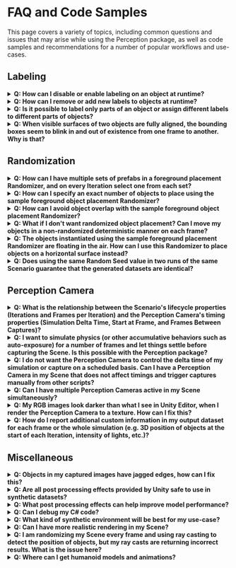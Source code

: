 # FAQ and Code Samples

This page covers a variety of topics, including common questions and issues that may arise while using the Perception package, as well as code samples and recommendations for a number of popular workflows and use-cases.

## <a name="labeling">Labeling</a> 


<details>
  <summary><strong>Q: How can I disable or enable labeling on an object at runtime?</strong></summary>
<br>
  
 You can turn labeling on and off on a GameObject by switching the enabled state of its `Labeling` component. For example:

  ```C#
  gameObject.GetComponent<Labeling>().enabled = false;  
  ```
 
---


</details>

<details>
  <summary><strong>Q: How can I remove or add new labels to objects at runtime?</strong></summary><br>

This can be achieved through modifying the `labels` list of the `Labeling` component. The key is to call `RefreshLabeling()` on the component after making any changes to the labels. Example:

```C#
var labeling = gameObject.GetComponent<Labeling>();
labeling.labels.Clear();
labeling.labels.Add("new-label");
labeling.RefreshLabeling();
```
Keep in mind that any new label added with this method should already be present in the Label Config attached to the Labeler that is supposed to label this object.

---
</details>

<details>
  <summary><strong>Q: Is it possible to label only parts of an object or assign different labels to different parts of objects?</strong></summary><br>

  Labeling works on the GameObject level, so to achieve the scenarios described here, you will need to break down your main object into multiple GameObjects parented to the same root object, and add `Labeling` components to each of the inner objects, as shown below.

<p align="center">
<img src="../images/inner_objects.png" width="800"/>
</p>
  
  Alternatively, in cases where parts of the surface of the object need to be labeled (e.g. decals on objects), you can add labeled invisible surfaces on top of these sections. These invisible surfaces need to have a fully transparent material. To create an invisible material:

  * Create a new material (***Assets -> Create -> Material***) and name it `TransparentMaterial`
  * Set the **Surface Type** for the material to **Transparent**, and set the alpha channel of the **Base Map** color to 0.
    * For HDRP: In addition to the above, disable **Preserve specular lighting** 
   
  An example labeled output for an object with separate labels on inner objects and decals is shown below:

<p align="center">
<img src="../images/inner_labels.gif" width="600"/>
</p> 

---
</details>

<details>
  <summary><strong>Q: When visible surfaces of two objects are fully aligned, the bounding boxes seem to blink in and out of existence from one frame to another. Why is that?</strong></summary><br>

This is due to a common graphics problem called *z-fighting*. This occurs when the shader can't decide which of the two surfaces to draw on top of the other, since they both have the exact same distance from the camera. To fix this, simply move one of the objects slightly so that the two problematic surfaces do not fully align.

---
</details>

## <a name="randomization">Randomization</a>

<details>
  <summary><strong>Q: How can I have multiple sets of prefabs in a foreground placement Randomizer, and on every Iteration select one from each set?</strong>
  </summary><br>

  This question is an example of more complex functionality that can be achieved by applying slight modifications to the provided sample Randomizers, or by creating completely custom ones by extending the `Randomizer` class. 

  Here, we have a variety of options toward achieving the described outcome. One simple method could be to add several more `GameObjectParameter` fields inside of the provided sample `ForegroundObjectPlacementRandomizer`. Each of these Parameters could hold one of our object lists. Then, on each iteration, we would fetch one prefab from each of the lists using the `Sample()` function of each Parameter. 
  
  The above solution can work but it is not modular enough, with the lists of prefabs not being reusable in other Randomizers.

  A better approach can be to define each prefab list separately as a scriptable object asset, and then just reference those scriptable objects inside of our foreground Randomizer. To do this, we first define a `PrefabCluster` class to hold a list of prefabs.

  ```C#
  using UnityEngine;
  using UnityEngine.Perception.Randomization.Parameters;

  [CreateAssetMenu(fileName="NewPrefabCluster", menuName="Test/PrefabCluster")]
  public class PrefabCluster : ScriptableObject
  {
      public GameObjectParameter clusterPrefabs;
  }
  ```

  We can now create a cluster asset using the ***Assets -> Create -> Test -> PrefabCluster*** menu option and populate its list of prefabs. Each cluster contains one `GameObjectParameter`, which will hold the list of prefabs and provide us with a `Sample()` function.

  To be able to edit these clusters with the same editor UI available for Randomizers, you will also need to add an empty custom editor for the `PrefabCluster` class that extends our bespoke `ParameterUIElementsEditor` class:

  ```C#
  using UnityEditor;
  using UnityEditor.Perception.Randomization;

  [CustomEditor(typeof(PrefabCluster))]
  public class PrefabClusterEditor : ParameterUIElementsEditor { }
  ```

  Note that any editor scripts must be placed inside a folder named "Editor" within your project. "Editor" is a special folder name in Unity that prevents editor code from compiling into a player during the build process. For example, the file path for the `PrefabClusterEditor` script above could be `.../Assets/Scripts/Editor/PrefabClusterEditor`.

  The ***Inspector*** view of a prefab cluster asset looks like below:

  <p align="center">
<img src="../images/prefab_cluster.png" width="400"/>
</p>  

  Now all that is left is to use our prefab clusters inside a Randomizer. Here is some sample code:

  ```C#
  using System;
using UnityEngine;

[Serializable]
[UnityEngine.Perception.Randomization.Randomizers.AddRandomizerMenu("My Randomizers/Cluster Randomizer")]
public class ClusterRandomizer : UnityEngine.Perception.Randomization.Randomizers.Randomizer
{
    public PrefabCluster[] clusters;
    protected override void OnIterationStart()
    {
        //select a random prefab from each cluster
        foreach (var cluster in clusters)
        {
            var prefab = cluster.clusterPrefabs.Sample();
            //do things with this prefab, e.g. create instances of it, etc. 
        }
    }
}
  ```
This Randomizer takes a list of `PrefabCluster` assets, then, on each Iteration, it goes through all the provided clusters and samples one prefab from each. The ***Inspector*** view for this Randomizer looks like this:

<p align="center">
<img src="../images/cluster_randomizer.png" width="400"/>
</p>  

---
</details>

<details>
  <summary><strong>Q: How can I specify an exact number of objects to place using the sample foreground object placement Randomizer?</strong> </summary><br>

The provided `ForegroundObjectPlacementRandomizer` uses Poisson Disk sampling to find randomly positioned points in the space denoted by the provided `Width` and `Height` values. The lower bound on the distance between the sampled points will be `Separation Distance`. The number of sampled points will be the maximum number of points in the given area that match these criteria.

Thus, to limit the number of spawned objects, you can simply introduce a hard limit in the `for` loop that iterates over the Poisson Disk samples, to break out of the loop if the limit is reached. Additionally, we will need to shuffle the list of points retrieved from the Poisson Disk sampling in order to remove any selection bias when building our subset of points. This is because Poisson Disk points are sampled in sequence and relative to the points already sampled, therefore, the initial points in the list are likely to be closer to each other. We will use a `FloatParameter` to perform this shuffle, so that we can guarantee that our simulation is deterministic and reproducible.

```C#
FloatParameter m_IndexShuffleParameter = new FloatParameter { value = new UniformSampler(0, 1) };

protected override void OnIterationStart()
{
    var seed = SamplerState.NextRandomState();
    var placementSamples = PoissonDiskSampling.GenerateSamples(
        placementArea.x, placementArea.y, separationDistance, seed);
    var offset = new Vector3(placementArea.x, placementArea.y, 0f) * -0.5f;

    //shuffle retrieved points
    var indexes = Enumerable.Range(0, placementSamples.Length).ToList();
    indexes = indexes.OrderBy(item => m_IndexShuffleParameter.Sample()).ToList();

    //maximum number of objects to place
    var limit = 50;

    var instantiatedCount = 0;
    //iterate over all points
    foreach (var index in indexes)
    {
        instantiatedCount ++;

        if (instantiatedCount == limit)
            break;

        var instance = m_GameObjectOneWayCache.GetOrInstantiate(prefabs.Sample());
        instance.transform.position = new Vector3(placementSamples[index].x, placementSamples[index].y, depth) + offset;
    }
    placementSamples.Dispose();
}
```

This will guarantee an upper limit of 50 on the number of objects. To have exactly 50 objects, we need to make sure the `Separation Distance` is small enough for the given area, so that there are always at least 50 point samples found. Experiment with different values for the distance until you find one that produces the minimum number of points required.

---
</details>

<details>
  <summary><strong>Q: How can I avoid object overlap with the sample foreground object placement Randomizer?</strong></summary><br>

  There are a number of ways for procedurally placing objects while avoiding any overlap between them, and most of these methods can be rather complex and need to place objects in a sequence. All the modifications to the objects (like scale, rotation, etc.) would also need to happen before the next object is placed, so that the state of the world is fully known before each placement.

  Here, we are going to introduce a rather simple modification in the sample foreground placement code provided with the package. In each Iteration, a random scale factor is chosen, and then a desirable separation distance is calculated based on this scale factor and the list of given prefabs. We also scale the objects here to introduce additional randomization, due to the fact that once we have placed the objects we can no longer scale them.
  
  Based on the value given for `Non Overlap Guarantee`, this Randomizer can either reduce the amount of overlap or completely remove overlap. 

  ```C#
  using System;
using System.Collections.Generic;
using System.Linq;
using UnityEngine;
using UnityEngine.Perception.Randomization.Parameters;
using UnityEngine.Perception.Randomization.Randomizers;
using UnityEngine.Perception.Randomization.Randomizers.Utilities;
using UnityEngine.Perception.Randomization.Samplers;

[Serializable]
[AddRandomizerMenu("Example/No Overlap Foreground Object Placement Randomizer")]
public class NoOverlapForegroundObjectPlacementRandomizer : Randomizer
{
    public float depth;
    [Tooltip("Range of scales used for objects. All objects in each frame will use the same scale.")]
    public FloatParameter scaleParameter = new FloatParameter { value = new UniformSampler(4, 8) };
    public Vector2 placementArea;
    public GameObjectParameter prefabs;
    
    [Tooltip("Degree to which we can guarantee that no objects will overlap. Use 1 for no overlap and smaller values (down to 0) for more dense placement with a possibility of some overlap.")]
    public float nonOverlapGuarantee = 1;
    
    float m_ScaleFactor = 1f;
    GameObject m_Container;
    GameObjectOneWayCache m_GameObjectOneWayCache;
    Dictionary<GameObject, float> m_GameObjectBoundsSizeCache;
    List<GameObject> m_SelectedPrefabs;
    int m_SelectionPoolSizePerFrame = 1;
    FloatParameter m_IndexSelector = new FloatParameter { value = new UniformSampler(0, 1) };

    protected override void OnAwake()
    {
        m_Container = new GameObject("Foreground Objects");
        m_Container.transform.parent = scenario.transform;
        m_GameObjectOneWayCache = new GameObjectOneWayCache(
            m_Container.transform, prefabs.categories.Select(element => element.Item1).ToArray());
        m_GameObjectBoundsSizeCache = new Dictionary<GameObject, float>();
        m_SelectedPrefabs = new List<GameObject>();

        //Calculate the average bounds size for the prefabs included in this categorical parameter
        var averageBoundsSize = CalculateAverageBoundsSize();
        
        //Calculate average scale based on the scale range given
        var averageScale = 1f;
        var sampler = (UniformSampler)scaleParameter.value;
        if (sampler != null)
        {
            averageScale = (sampler.range.minimum + sampler.range.maximum) / 2;
        }

        //Use average bounds size and average scale to guess the maximum number of objects that can be placed without having them overlap. 
        //This is a heuristic to help us start the placement process. The actual number of items placed will usually be much smaller.
        m_SelectionPoolSizePerFrame = (int)(placementArea.x * placementArea.y / (averageBoundsSize * averageScale));
    }

    protected override void OnIterationStart()
    {
        m_ScaleFactor = scaleParameter.Sample();
        m_SelectedPrefabs.Clear();

        //Select a random number of prefabs for this frame. Placement calculations will be done based on this subset. 
        for (var i = 0; i < m_SelectionPoolSizePerFrame; i++)
        {
            var randIndex = (int)Mathf.Round((m_IndexSelector.Sample() * prefabs.categories.Count) - 0.5f);
            m_SelectedPrefabs.Add(prefabs.categories[randIndex].Item1);
        }

        //Calculate the minimum separation distance needed for the selected prefabs to not overlap.  
        var separationDistance = CalculateMaxSeparationDistance(m_SelectedPrefabs);
        var seed = SamplerState.NextRandomState();
        var placementSamples = PoissonDiskSampling.GenerateSamples(
            placementArea.x, placementArea.y, separationDistance, seed);
        var offset = new Vector3(placementArea.x, placementArea.y, 0f) * -0.5f;
        foreach (var sample in placementSamples)
        {
            //Pick a random prefab from the selected subset and instantiate it.
            var randIndex = (int)Mathf.Round((m_IndexSelector.Sample() * m_SelectedPrefabs.Count) - 0.5f);
            var instance = m_GameObjectOneWayCache.GetOrInstantiate(m_SelectedPrefabs[randIndex]);
            instance.transform.position = new Vector3(sample.x, sample.y, depth) + offset;
            instance.transform.localScale = Vector3.one * m_ScaleFactor;
        }

        placementSamples.Dispose();
    }

    protected override void OnIterationEnd()
    {
        m_GameObjectOneWayCache.ResetAllObjects();
    }

    /// <summary>
    /// Calculates the separation distance needed between placed objects to be sure that no two objects will overlap
    /// </summary><br>
    /// <returns>The max separation distance</returns>
    float CalculateMaxSeparationDistance(ICollection<GameObject> categories)
    {
        var maxBoundsSize = m_GameObjectBoundsSizeCache.Where(item => categories.Contains(item.Key)).Max(pair => pair.Value); 
        return maxBoundsSize * m_ScaleFactor * nonOverlapGuarantee;
    }

    float CalculateAverageBoundsSize()
    {
        foreach (var category in prefabs.categories)
        {
            var prefab = category.Item1;

            prefab.transform.localScale = Vector3.one;
            var renderers = prefab.GetComponentsInChildren<Renderer>();
            var totalBounds = new Bounds();
            foreach (var renderer in renderers)
            {
                totalBounds.Encapsulate(renderer.bounds);
            }

            var boundsSize = totalBounds.size.magnitude;
            m_GameObjectBoundsSizeCache.Add(prefab, boundsSize);
        }

        return m_GameObjectBoundsSizeCache.Values.Average();
    }
}

  ```
---
</details>

<details>
  <summary><strong>Q: What if I don't want randomized object placement? Can I move my objects in a non-randomized deterministic manner on each frame?</strong> </summary><br>

Even though we call them Randomizers, you can use a Randomizer to perform any task through-out the execution lifecycle of your Scenario. The power of the Randomizers comes from the lifecycle hooks that they have into the Iteration and the Scenario, making it easy to know and guarantee when and in which order in the life of your simulation each piece of code runs. These functions include:
* `OnEnable`
* `OnAwake`
* `OnUpdate`
* `OnIterationStart`
* `OnIterationEnd`
* `OnScenarioStart`
* `OnScenarioComplete`
* `OnDisable`

So, in order to have deliberate non-random object movement, you will just need to put your object movement code inside of one of the recurrent lifecycle functions. `OnUpdate()` runs on every frame of the simulation, and `OnIterationStart()` runs every Iteration (which can be the same as each frame if you have only 1 frame per Iteration of your Scenario). For example, the code below moves all objects tagged with the component `ForwardMoverTag` along their forward axis by 1 unit, on every Iteration. 

```C#
protected override void OnIterationStart()
{
    var tags = tagManager.Query<ForwardMoverTag>();
    foreach (var tag in tags)
    {
        tag.transform.Translate(Vector3.forward);
    }
}
```
Additionally, keep in mind that you can use Perception Samplers (and therefore Parameters) to generate constant values, not just random ones. The `ConstantSampler` class provides this functionality.

---
</details>

<details>
  <summary><strong>Q: The objects instantiated using the sample foreground placement Randomizer are floating in the air. How can I use this Randomizer to place objects on a horizontal surface instead?</strong> </summary><br>

The objects instantiated by the sample foreground Randomizer are all parented to an object named `Foreground Objects` at the root of the Scene Hierarchy. To modify the orientation of the objects, you can simply rotate this parent object at the beginning of the Scenario. 

Alternatively, you could also place `Foreground Objects` inside another GameObject in the Scene using the `Transform.SetParent()` method, and then modify the local position and rotation of `Foreground Objects` in such a way that makes the objects appear on the surface of the parent GameObject. 

In addition, if you'd like to have horizontal placement without touching the parent object, you can modify the Randomizer's code to place objects horizontally instead of vertically. The lines responsible for placement are:
```C#
var offset = new Vector3(placementArea.x, placementArea.y, 0) * -0.5f;        
```
```C#
instance.transform.position = new Vector3(sample.x, sample.y, depth) + offset;
```

The first line builds an offset vector that is later used to center the points retrieved from Poisson Disk sampling around the center of the coordinate system. The second line is executed in a loop, and each time, places one object at one of the sampled points at the depth (along Z axis) provided by the user.

To make this placement horizontal, you would just need to change these two lines to swap Y for Z. The resulting lines would be:

```C#
var offset = new Vector3(placementArea.x, 0, placementArea.y) * -0.5f;        
```
```C#
instance.transform.position = new Vector3(sample.x, depth, sample.y) + offset;
```

Note that the variable `depth` is in fact playing the role of a height variable now.

Finally, to achieve more natural placement, you could also use Unity's physics engine to drop the objects on a surface, let them settle, and then capture an image. To achieve this, you would just need to have sufficient frames in each Iteration of the Scenario (instead of the default 1 frame per iteration), and set your Perception Camera's capture interval to a large enough number that would make it capture each Iteration once after the objects have settled. This example is explained in more detail in the [Perception Camera](#perception-camera) section of this FAQ.

---
</details>

<details>
  <summary><strong>Q: Does using the same Random Seed value in two runs of the same Scenario guarantee that the generated datasets are identical?</strong></summary><br>

 If you only use the Samplers (and Parameters, which internally use Samplers) provided in the Perception package to generate random values throughout the Scenario's lifecycle and keep the `Random Seed` value unchanged, an identical sequence of random numbers will be generated every time the Scenario is run. This is because the Samplers obtain their seeds through continually mutating the provided global `Random Seed` in the Scenario.  

 Keep in mind that any change in the order of sampling or the number of samples obtained can lead to different outcomes. For example, if you change the order of Randomizers in the Scenario, the Samplers inside of these Randomizers will now execute in the new order, and thus, they will operate based on different seeds than before and generate different numbers. The same can happen if you add additional calls to a Sampler inside a Randomizer, causing the Samplers in later Randomizers to now use different seeds, since the global seed has been mutated more times than before.

 One more thing to keep in mind is that certain systems and components of Unity are not deterministic and can produce different outcomes in consecutive runs. Examples of this are the physics engine and the film grain post processing. Hence, if you need to guarantee that your simulation always produces the exact same dataset, make sure to research the various systems that you use to make sure they behave deterministically. 

---
</details>

## <a name="perception-camera">Perception Camera</a>

<details>
  <summary><strong>Q: What is the relationship between the Scenario's lifecycle properties (Iterations and Frames per Iteration) and the Perception Camera's timing properties (Simulation Delta Time, Start at Frame, and Frames Between Captures)?</strong> </summary><br>

Each Iteration of the Scenario resets the Perception Camera's timing variables. Thus, you can think of each Iteration of the Scenario as one separate Perception Camera sequence, in which the camera's internal timing properties come into play. For instance, if you have 10 `Frames Per Iteration` on your Scenario, and your Perception Camera's `Start at Frame` value is set to 8, you will get two captures from the camera at the 9th and 10th frames of each Iteration (note that `Start at Frame` starts from 0). Similarly, you can use the `Frames Between Captures` to introduce intervals between captures. A value of 0 leads to all frames being captured.

---
</details>

<details>
  <summary><strong>Q: I want to simulate physics (or other accumulative behaviors such as auto-exposure) for a number of frames and let things settle before capturing the Scene. Is this possible with the Perception package?</strong></summary><br>

Yes. The Perception Camera can be set to capture at specific frame intervals, rather than every frame. The `Frames Between Captures` value is set to 0 by default, which causes the camera to capture all frames; however, you can change this to 1 to capture every other frame, or larger numbers to allow more time between captures. You can also have the camera start capturing at a certain frame rather than the first frame, by setting the `Start at Frame` value to a value other than 0. All of this timing happens within each Iteration of the Scenario, and gets reset when you advance to the next Iteration. Therefore, the combination of these properties and the Scenario's `Frames Per Iteration` property allows you to randomize the state of your Scene at the start of each Iteration, let things run for a number of frames, and then capture the Scene at the end of the Iteration.

Suppose we need to drop a few objects into the Scene, let them interact physically and settle after a number of frames, and then capture their final state once. Afterwards, we want to repeat this cycle by randomizing the initial positions of the objects, dropping them, and capturing the final state again. We will set the Scenario's `Frames Per Iteration` to 300, which should be sufficient for the objects to get close to a settled position (this depends on the value you use for `Simulation Delta Time` in Perception Camera and the physical properties of the engine and objects, and can be found through experimentation). We also set the `Start at Frame` value of the Perception Camera to 290, and the `Frames Between Captures` to a sufficiently large number (like 100), so that we only get one capture per Iteration of the Scenario. The results look like below. Note how the bounding boxes only appear after the objects are fairly settled. These are the timestamps at which captures are happening.


<p align="center">
<img src="../images/object_drop.gif" width="700"/>
</p>  

---
</details>

<details>
  <summary><strong>Q: I do not want the Perception Camera to control the delta time of my simulation or capture on a scheduled basis. Can I have a Perception Camera in my Scene that does not affect timings and trigger captures manually from other scripts?</strong></summary><br>

Yes. The Perception Camera offers two trigger modes, `Scheduled` and `Manual`, and these can be chosen in the editor UI for the Perception Camera component. If you select the `Manual` mode, you will be able to trigger captures by calling the `RequestCapture()` method of `PerceptionCamera`. In this mode, you have the option to not have this camera dictate your simulation delta time. This is controlled using the `Affect Simulation Timing` checkbox.

---
</details>


<details>
  <summary><strong>Q: Can I have multiple Perception Cameras active in my Scene simultaneously?</strong></summary><br>

Yes! Multiple GameObjects each with their own Camera and Perception Camera components will capture data together. Each camera will produce seperate Captures in the dataset.

---
</details>

<details>
  <summary><strong>Q: My RGB images look darker than what I see in Unity Editor, when I render the Perception Camera to a texture. How can I fix this?</strong>
</summary><br>

This issue is caused by the color format of the texture. In the ***Inspector*** view of the render texture, set color format to `R8G8B8A8_SRGB`.

---
</details>

<details>
  <summary><strong>Q: How do I report additional custom information in my output dataset for each frame or the whole simulation (e.g. 3D position of objects at the start of each Iteration, intensity of lights, etc.)?</strong>
</summary><br>

This can be done by adding custom annotations to your dataset. Have a look at [this](https://github.com/Unity-Technologies/com.unity.perception/blob/master/com.unity.perception/Documentation%7E/DatasetCapture.md) page for an explanation, as well as an example for how to do this. 

---
</details>

## <a name="miscellaneous">Miscellaneous</a>

<details>
  <summary><strong>Q: Objects in my captured images have jagged edges, how can I fix this?</strong>
</summary><br>

This is a common issue with rendering graphics into raster images (digital images), when the resolution of the raster is not high enough to perfectly display slanting lines. The common solution to this issue is the use of anti-aliasing methods, and Unity offers a number of these in HDRP. To experiment with anti-aliasing, go to the ***Inspector*** view of your Perception Camera object and in the Camera component, change `Anti-aliasing` from `None` to another option.

---
</details>


<details>
  <summary><strong>Q: Are all post processing effects provided by Unity safe to use in synthetic datasets?</strong>
</summary><br>

No. When using post processing effects, you need to be careful about issues regarding randomness and determinism:

  * There are certain post processing effects that need randomization internally, e.g. film grain. The film grain effect provided by Unity is not sufficiently randomized for model training and can thus mislead your CV model to look for a specific noise pattern during prediction. 
  * Even if such an effect is properly randomized, using a randomized effect would make your overall randomization strategy non-deterministic, meaning you would not be able to reproduce your datasets. This is because the effect would internally use random number generators outside of the Samplers provided by the Perception package. If you have access to the source code for a randomized effect, you can modify it to only use Perception Samplers for random number generation, which would make its behavior deterministic and thus appropriate for use in synthetic datasets that need to be reproducible.

To make sure you do not run into insufficient randomization or non-determinism, it would be best to implement effects such as film grain yourself or modify existing code to make sure no random number generators are used except for the Samplers provided in the Perception package.

---
</details>

<details>
  <summary><strong>Q: What post processing effects can help improve model performance?</strong>
</summary><br>

Based on our experiments, randomizing contrast, saturation, lens blur, and lens distortion can help significantly improve the performance of your CV model. We recommend experimenting with these as well as other effects to determine those that work best for your use-case.

---
</details>

<details>
  <summary><strong>Q: Can I debug my C# code?</strong>
</summary><br>

Unity projects can be debugged using external editors such as Visual Studio or JetBrains Rider. For local development and debugging, you will first need to clone the Perception repository to disk and add the Perception package from this cloned repository to your Unity project. Then, in Unity Editor, go to ***Edit (or "Unity" on OSX) -> Preferences -> External Tools***. Select your preferred editor as the External Script Editor, and enable 
**General .csproj files** for at least **Embedded packages** and **Local packages**. This will allow you to quickly navigate through the code-base for the Perception package and internal Unity Editor packages.

All you need to do now is to double click any of the Perception package's C# script files from inside Unity Editor's **Project** window. The files are located in `Assets/Perception`. Double clicking will open them in your external editor of choice, and you will be able to attach the debugger to Unity.

---
</details>


<details>
  <summary><strong>Q: What kind of synthetic environment will be best for my use-case?</strong>
</summary><br>

It is difficult to say what type of synthetic environment would lead to the best model performance. It is best to carry out small and quick experiments with both random unstructured environments (such as the [SynthDet](https://github.com/Unity-Technologies/SynthDet) project) and more structured ones that may resemble real environments in which prediction will need to happen. This will help identify the types of environments and randomizations that work best for each specific use-case. The beauty of synthetic data is that you can try these experiments fairly quickly.

Here are a few blog posts to give you some ideas: [1](https://blog.unity.com/technology/synthetic-data-simulating-myriad-possibilities-to-train-robust-machine-learning-models), [2](https://blog.unity.com/technology/use-unitys-perception-tools-to-generate-and-analyze-synthetic-data-at-scale-to-train), [3](https://blog.unity.com/technology/training-a-performant-object-detection-ml-model-on-synthetic-data-using-unity-perception), [4](https://blog.unity.com/technology/supercharge-your-computer-vision-models-with-synthetic-datasets-built-by-unity), [5](https://blog.unity.com/technology/boosting-computer-vision-performance-with-synthetic-data).

---
</details>


<details>
  <summary><strong>Q: Can I have more realistic rendering in my Scene?</strong>
</summary><br>

A project's lighting configuration typically influences the final rendered output over any other simulation property. Unity has many lighting options, each designed as a different trade-off between performance and realism/capability. Supported options that you can choose from are:

* HDRP lighting: A default HDRP scene offers a step toward more realistic environments with a much larger array of lighting settings (soft shadows, multiple dynamic lights, etc.) and a host of additional real-time effects like camera exposure and screen space ambient occlusion. A warning though: real time screen space effects may make your scene "look better", but the way these effects are calculated is not based on how light works in the real world, so realism may vary. Another huge advantage of HDRP is the potential to have moderately realistic lighting without baking your lighting configuration (though you can integrate light baking if you want to). However, there is no real-time global illumination option in default HDRP, meaning that your scene will not simulate complex real world light behavior such as light bouncing, light bleeding, or realistic shadows for dynamic scenes. This can result in unrealistically dark scenes when only using directional lights and windows (without extra interior lights to brighten things up). Overall though, HDRP offers a good compromise between performance and realism for some use cases.

* HDRP DXR (DirectX Raytracing): Unity offers some preview ray tracing features in its latest editor versions that can be used to drastically improve the realism of your scene. Here are the pros and cons of DXR:
  * Pros:
    * Can simulate more realistic light behaviors (light bouncing, light color bleeding, and realistic shadows)
    * No light baking required
  * Cons:
    * Requires special hardware to run (Nvidia RTX graphics cards)
    * Time consuming to render (relative to default HDRP). Some lighting options (Global Illumination) are less expensive than others (Path Tracing).
    * More complicated to configure
    * These features are still in preview and subject to change
 
A visual comparison of the different lighting configurations in HDRP is shown below. The Scene includes one directional light and one dim point light on the ceiling.

Default HDRP:

<p align="center">
<img src="../images/hdrp.png" width="700"/>
</p>  

HDRP with Global Illumination (notice how much brighter the scene is with ray traced light bouncing):

<p align="center">
<img src="../images/hdrp_rt_gi.png" width="700"/>
</p>  

HDRP with Path Tracing (128 samples) (notice the red light bleeding from the cube onto the floor and the increased shadow quality):

<p align="center">
<img src="../images/hdrp_pt_128_samples.png" width="700"/>
</p>  

HDRP with Path Tracing (4096 samples) (more samples leads to less ray tracing noise but also a longer time to render):

<p align="center">
<img src="../images/hdrp_pt_4096_samples.png" width="700"/>
</p>  

---
</details>

<details>
  <summary><strong>Q: I am randomizing my Scene every frame and using ray casting to detect the position of objects, but my ray casts are returning incorrect results. What is the issue here?</strong>
</summary><br>

The physics engine needs to catch up with the position and rotation of your objects and is typically a frame behind. When you randomize things every frame, the physics engine can never catch up. To fix this, call `Physics.SyncTransforms` just before calling any ray casting methods.

---
</details>

<details>
  <summary><strong>Q: Where can I get humanoid models and animations?</strong>
</summary><br>

One useful resource for humanoid characters and animations is [Mixamo](https://www.mixamo.com/#/?page=1&type=Motion%2CMotionPack).

---
</details>
